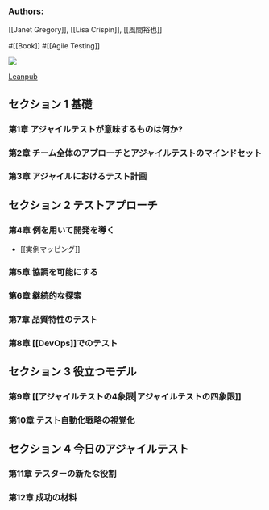 ### Authors:
[[Janet Gregory]], [[Lisa Crispin]], [[風間裕也]]

#[[Book]] #[[Agile Testing]]

![](https://d2sofvawe08yqg.cloudfront.net/agiletesting-condensed-japanese-edition/s_hero2x?1620631141.jpg)

[Leanpub](https://leanpub.com/agiletesting-condensed-japanese-edition)

## セクション 1 基礎
### 第1章 アジャイルテストが意味するものは何か?
### 第2章 チーム全体のアプローチとアジャイルテストのマインドセット
### 第3章 アジャイルにおけるテスト計画
## セクション 2 テストアプローチ
### 第4章 例を用いて開発を導く
- [[実例マッピング]]
### 第5章 協調を可能にする
### 第6章 継続的な探索
### 第7章 品質特性のテスト
### 第8章 [[DevOps]]でのテスト
## セクション 3 役立つモデル
### 第9章 [[アジャイルテストの4象限|アジャイルテストの四象限]]
### 第10章 テスト自動化戦略の視覚化
## セクション 4 今日のアジャイルテスト
### 第11章 テスターの新たな役割
### 第12章 成功の材料